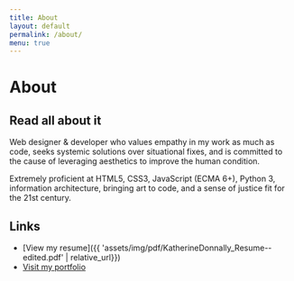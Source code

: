 ```yaml
---
title: About
layout: default
permalink: /about/
menu: true
---
```


# About

## Read all about it

Web designer & developer who values empathy in my work as much as code, seeks systemic solutions over situational fixes, and is committed to the cause of leveraging aesthetics to improve the human condition.

Extremely proficient at HTML5, CSS3, JavaScript (ECMA 6+), Python 3, information architecture, bringing art to code, and a sense of justice fit for the 21st century.

## Links

- [View my resume]({{ 'assets/img/pdf/KatherineDonnally_Resume--edited.pdf' | relative_url}})
- [Visit my portfolio]({{site.baseurl}}/portfolio/)